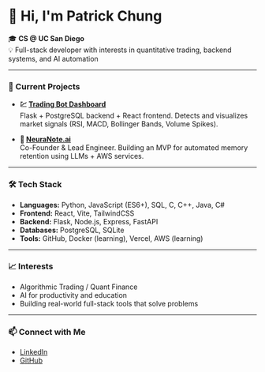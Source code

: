 # 👋 Hi, I'm Patrick Chung

🎓 **CS @ UC San Diego**  
💡 Full-stack developer with interests in quantitative trading, backend systems, and AI automation

---

### 🚀 Current Projects

- **💹 [Trading Bot Dashboard](https://github.com/TheAsianFish/trading-bot)**  
  Flask + PostgreSQL backend + React frontend. Detects and visualizes market signals (RSI, MACD, Bollinger Bands, Volume Spikes).

- **🧠 [NeuraNote.ai](https://github.com/golkelj/NeuraNote)**  
  Co-Founder & Lead Engineer. Building an MVP for automated memory retention using LLMs + AWS services.

---

### 🛠️ Tech Stack

- **Languages:** Python, JavaScript (ES6+), SQL, C, C++, Java, C#
- **Frontend:** React, Vite, TailwindCSS
- **Backend:** Flask, Node.js, Express, FastAPI
- **Databases:** PostgreSQL, SQLite
- **Tools:** GitHub, Docker (learning), Vercel, AWS (learning)

---

### 📈 Interests

- Algorithmic Trading / Quant Finance
- AI for productivity and education
- Building real-world full-stack tools that solve problems

---

### 📫 Connect with Me

- [LinkedIn]((https://linkedin.com/in/patrick-ji-chung))
- [GitHub](https://github.com/TheAsianFish)  
